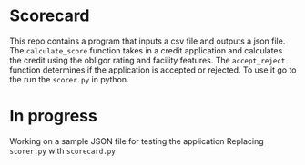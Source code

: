 # Scorecard

This repo contains a program that inputs a csv file and outputs a json file.
The `calculate_score` function takes in a credit application and calculates the credit using the obligor rating and facility features.
The `accept_reject` function determines if the application is accepted or rejected.
To use it go to the run the `scorer.py` in python.


# In progress
Working on a sample JSON file for testing the application
Replacing `scorer.py` with `scorecard.py`

